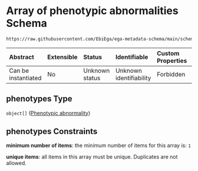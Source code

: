# Array of phenotypic abnormalities Schema

```txt
https://raw.githubusercontent.com/EbiEga/ega-metadata-schema/main/schemas/EGA.individual.json#/properties/minimal_public_attributes/properties/phenotypes
```



| Abstract            | Extensible | Status         | Identifiable            | Custom Properties | Additional Properties | Access Restrictions | Defined In                                                                           |
| :------------------ | :--------- | :------------- | :---------------------- | :---------------- | :-------------------- | :------------------ | :----------------------------------------------------------------------------------- |
| Can be instantiated | No         | Unknown status | Unknown identifiability | Forbidden         | Forbidden             | none                | [EGA.individual.json\*](../../../schemas/EGA.individual.json "open original schema") |

## phenotypes Type

`object[]` ([Phenotypic abnormality](ega-12-definitions-phenotypic-abnormality.md))

## phenotypes Constraints

**minimum number of items**: the minimum number of items for this array is: `1`

**unique items**: all items in this array must be unique. Duplicates are not allowed.
